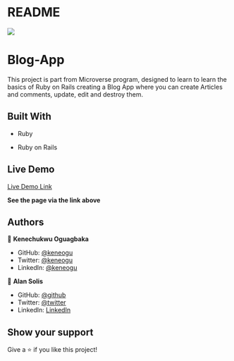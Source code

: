 # README

![](https://img.shields.io/badge/Microverse-blueviolet)

# Blog-App

This project is part from Microverse program, designed to learn to learn the basics of Ruby on Rails creating a Blog App where you can create Articles and comments, update, edit and destroy them.


## Built With

- Ruby

- Ruby on Rails


## Live Demo

[Live Demo Link]()

**See the page via the link above**

  

## Authors

👤 **Kenechukwu Oguagbaka**

- GitHub: [@keneogu](https://github.com/keneogu)
- Twitter: [@keneogu](https://twitter.com/keneogu)
- LinkedIn: [@keneogu](https://www.linkedin.com/in/kene-ogu)



👤 **Alan Solis**

- GitHub: [@github](https://github.com/warblo001)
- Twitter: [@twitter](https://twitter.com/Alan55572391)
- LinkedIn: [LinkedIn](https://www.linkedin.com/in/alan-solis)

## Show your support

Give a ⭐️ if you like this project!
